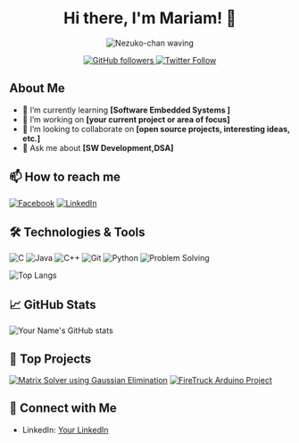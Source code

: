 <h1 align="center">Hi there, I'm Mariam! 👋</h1>
<p align="center">
  <img src="https://media1.tenor.com/m/UPPqqw_sa0EAAAAC/nezuko-demon-slayer.gif" alt="Nezuko-chan waving" />
</p>
<p align="center">
  <a href="https://github.com/Mariamadham8">
    <img src="https://img.shields.io/github/followers/Mariamadham8?style=social" alt="GitHub followers" />
  </a>
  <a href="https://twitter.com/yourhandle">
    <img src="https://img.shields.io/twitter/follow/yourhandle?style=social" alt="Twitter Follow" />
  </a>
</p>


## About Me

- 🌱 I’m currently learning **[Software Embedded Systems ]**
- 🔭 I’m working on **[your current project or area of focus]**
- 👯 I’m looking to collaborate on **[open source projects, interesting ideas, etc.]**
- 💬 Ask me about **[SW Development,DSA]**

## 📫 How to reach me

[![Facebook](https://img.shields.io/badge/Facebook-1877F2?style=flat&logo=facebook&logoColor=white)](https://www.facebook.com/mariam.adham.12?locale=ar_AR)
[![LinkedIn](https://img.shields.io/badge/LinkedIn-0A66C2?style=flat&logo=linkedin&logoColor=white)](https://www.linkedin.com/in/mariam-adham-4a217a252)


## 🛠️ Technologies & Tools

![C](https://img.shields.io/badge/-C-333333?style=flat&logo=c)
![Java](https://img.shields.io/badge/-Java-333333?style=flat&logo=java)
![C++](https://img.shields.io/badge/-C++-333333?style=flat&logo=cplusplus)
![Git](https://img.shields.io/badge/-Git-333333?style=flat&logo=git)
![Python](https://img.shields.io/badge/-Python-333333?style=flat&logo=python)
![Problem Solving](https://img.shields.io/badge/-Problem%20Solving-333333?style=flat&logo=code)

![Top Langs](https://github-readme-stats.vercel.app/api/top-langs/?username=Mariamadham8&layout=compact)


## 📈 GitHub Stats

![Your Name's GitHub stats](https://github-readme-stats.vercel.app/api?username=Mariamadham8&show_icons=true&theme=radical)

## 🚀 Top Projects

[![Matrix Solver using Gaussian Elimination](https://github-readme-stats.vercel.app/api/pin/?username=Mariamadham8&repo=Matrix-Solver-using-Gaussian-Elimination)](https://github.com/Mariamadham8/Matrix-Solver-using-Gaussian-Elimination)
[![FireTruck Arduino Project](https://github-readme-stats.vercel.app/api/pin/?username=Mariamadham8&repo=FireTruck_Arduino_Project)](https://github.com/Mariamadham8/FireTruck_Arduino_Project)


## 🔗 Connect with Me

- LinkedIn: [Your LinkedIn]( www.linkedin.com/in/mariam-adham-4a217a252)



